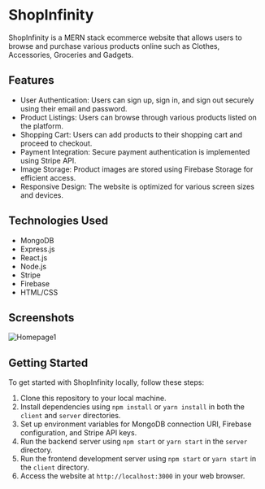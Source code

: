 # ShopInfinity 

ShopInfinity is a MERN stack ecommerce website that allows users to browse and purchase various products online such as Clothes, Accessories, Groceries and Gadgets.

## Features

- User Authentication: Users can sign up, sign in, and sign out securely using their email and password.
- Product Listings: Users can browse through various products listed on the platform.
- Shopping Cart: Users can add products to their shopping cart and proceed to checkout.
- Payment Integration: Secure payment authentication is implemented using Stripe API.
- Image Storage: Product images are stored using Firebase Storage for efficient access.
- Responsive Design: The website is optimized for various screen sizes and devices.

## Technologies Used

- MongoDB
- Express.js
- React.js
- Node.js
- Stripe
- Firebase
- HTML/CSS

## Screenshots

![Homepage1 ](https://github.com/Abhinav0826/ShopInfinity-Ecommerce-MERN-Stack-/assets/98962378/7fd4c52f-137e-410f-a55a-d8fe4a64bf17)


## Getting Started

To get started with ShopInfinity locally, follow these steps:

1. Clone this repository to your local machine.
2. Install dependencies using `npm install` or `yarn install` in both the `client` and `server` directories.
3. Set up environment variables for MongoDB connection URI, Firebase configuration, and Stripe API keys.
4. Run the backend server using `npm start` or `yarn start` in the `server` directory.
5. Run the frontend development server using `npm start` or `yarn start` in the `client` directory.
6. Access the website at `http://localhost:3000` in your web browser.
